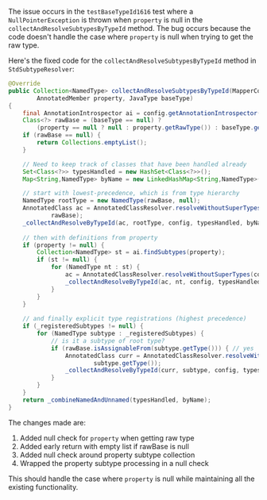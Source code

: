 The issue occurs in the `testBaseTypeId1616` test where a `NullPointerException` is thrown when `property` is null in the `collectAndResolveSubtypesByTypeId` method. The bug occurs because the code doesn't handle the case where `property` is null when trying to get the raw type.

Here's the fixed code for the `collectAndResolveSubtypesByTypeId` method in `StdSubtypeResolver`:

```java
@Override
public Collection<NamedType> collectAndResolveSubtypesByTypeId(MapperConfig<?> config, 
        AnnotatedMember property, JavaType baseType)
{
    final AnnotationIntrospector ai = config.getAnnotationIntrospector();
    Class<?> rawBase = (baseType == null) ? 
        (property == null ? null : property.getRawType()) : baseType.getRawClass();
    if (rawBase == null) {
        return Collections.emptyList();
    }

    // Need to keep track of classes that have been handled already 
    Set<Class<?>> typesHandled = new HashSet<Class<?>>();
    Map<String,NamedType> byName = new LinkedHashMap<String,NamedType>();

    // start with lowest-precedence, which is from type hierarchy
    NamedType rootType = new NamedType(rawBase, null);
    AnnotatedClass ac = AnnotatedClassResolver.resolveWithoutSuperTypes(config,
            rawBase);
    _collectAndResolveByTypeId(ac, rootType, config, typesHandled, byName);
    
    // then with definitions from property
    if (property != null) {
        Collection<NamedType> st = ai.findSubtypes(property);
        if (st != null) {
            for (NamedType nt : st) {
                ac = AnnotatedClassResolver.resolveWithoutSuperTypes(config, nt.getType());
                _collectAndResolveByTypeId(ac, nt, config, typesHandled, byName);
            }            
        }
    }
    
    // and finally explicit type registrations (highest precedence)
    if (_registeredSubtypes != null) {
        for (NamedType subtype : _registeredSubtypes) {
            // is it a subtype of root type?
            if (rawBase.isAssignableFrom(subtype.getType())) { // yes
                AnnotatedClass curr = AnnotatedClassResolver.resolveWithoutSuperTypes(config,
                        subtype.getType());
                _collectAndResolveByTypeId(curr, subtype, config, typesHandled, byName);
            }
        }
    }
    return _combineNamedAndUnnamed(typesHandled, byName);
}
```

The changes made are:
1. Added null check for `property` when getting raw type
2. Added early return with empty list if rawBase is null
3. Added null check around property subtype collection
4. Wrapped the property subtype processing in a null check

This should handle the case where `property` is null while maintaining all the existing functionality.
